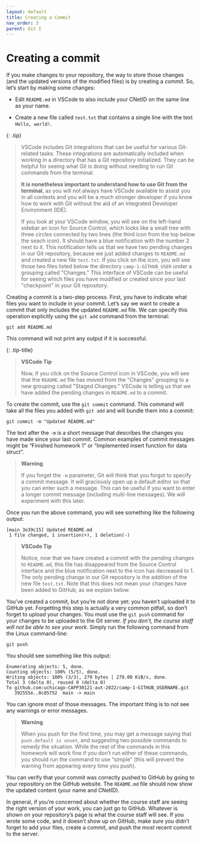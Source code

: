 ```yaml
---
layout: default
title: Creating a Commit
nav_order: 3
parent: Git I
---
```


# Creating a commit

If you make changes to your repository, the way to store those changes (and the updated versions of the modified files) is by creating a _commit_. So, let’s start by making some changes:

- Edit `README.md` in VSCode to also include your CNetID on the same line as your name.
    
- Create a new file called `test.txt` that contains a single line with the text `Hello, world!`.

{: .tip} 
> VSCode includes Git integrations that can be useful for various Git-related tasks. These integrations are automatically included when working in a directory that has a Git repository initialized. They can be helpful for seeing what Git is doing without needing to run Git commands from the terminal.
>
> **It is nonetheless important to understand how to use Git from the terminal**, as you will not always have VSCode available to assist you in all contexts and you will be a much stronger developer if you know how to work with Git without the aid of an Integrated Developer Environment (IDE).
>
> If you look at your VSCode window, you will see on the left-hand sidebar an icon for Source Control, which looks like a small tree with three circles connected by two lines (the third icon from the top below the seach icon). It should have a blue notification with the number 2 next to it. This notification tells us that we have two pending changes in our Git repository, because we just added changes to `README.md` and created a new file `test.txt`. If you click on the icon, you will see those two files listed below the directory `camp-1-GITHUB_USER` under a grouping called "Changes." This interface of VSCode can be useful for seeing which files you have modified or created since your last "checkpoint" in your Git repository.

Creating a commit is a two-step process. First, you have to indicate what files you want to include in your commit. Let’s say we want to create a commit that only includes the updated `README.md` file. We can specify this operation explicitly using the `git add` command from the terminal:

```
git add README.md
```

This command will not print any output if it is successful.

{: .tip-title}
> **VSCode Tip**
> 
> Now, if you click on the Source Control icon in VSCode, you will see that the `README.md` file has moved from the "Changes" grouping to a new grouping called "Staged Changes." VSCode is telling us that we have added the pending changes in `README.md` to a commit.

To create the commit, use the `git commit` command. This command will take all the files you added with `git add` and will bundle them into a commit:

    git commit -m "Updated README.md"

The text after the `-m` is a short message that describes the changes you have made since your last commit. Common examples of commit messages might be “Finished homework 1” or “Implemented insert function for data struct”.

> **Warning**
> 
> If you forget the `-m` parameter, Git will think that you forgot to specify a commit message. It will graciously open up a default editor so that you can enter such a message. This can be useful if you want to enter a longer commit message (including multi-line messages). We will experiment with this later.

Once you run the above command, you will see something like the following output:

    [main 3e39c15] Updated README.md
     1 file changed, 1 insertion(+), 1 deletion(-)

> **VSCode Tip**
> 
> Notice, now that we have created a commit with the pending changes to `README.md`, this file has disappeared from the Source Control interface and the blue notification next to the icon has decreased to 1. The only pending change in our Git repository is the addition of the new file `test.txt`. Note that this does not mean your changes have been added to GitHub, as we explain below.

You’ve created a commit, but you’re not done yet: you haven’t uploaded it to GitHub yet. Forgetting this step is actually a very common pitfall, so don’t forget to upload your changes. You must use the `git push` command for your changes to be uploaded to the Git server. _If you don’t, the course staff will not be able to see your work_. Simply run the following command from the Linux command-line:

    git push

You should see something like this output:

    Enumerating objects: 5, done.
    Counting objects: 100% (5/5), done.
    Writing objects: 100% (3/3), 279 bytes | 279.00 KiB/s, done.
    Total 3 (delta 0), reused 0 (delta 0)
    To github.com:uchicago-CAPP30121-aut-2022/camp-1-GITHUB_USERNAME.git
       392555e..0c85752  main -> main

You can ignore most of those messages. The important thing is to not see any warnings or error messages.

> **Warning**
> 
> When you push for the first time, you may get a message saying that `push.default is unset`, and suggesting two possible commands to remedy the situation. While the rest of the commands in this homework will work fine if you don’t run either of these commands, you should run the command to use “simple” (this will prevent the warning from appearing every time you push).

You can verify that your commit was correctly pushed to GitHub by going to your repository on the GitHub website. The `README.md` file should now show the updated content (your name and CNetID).

In general, if you’re concerned about whether the course staff are seeing the right version of your work, you can just go to GitHub. Whatever is shown on your repository’s page is what the course staff will see. If you wrote some code, and it doesn’t show up on GitHub, make sure you didn’t forget to add your files, create a commit, and push the most recent commit to the server.
